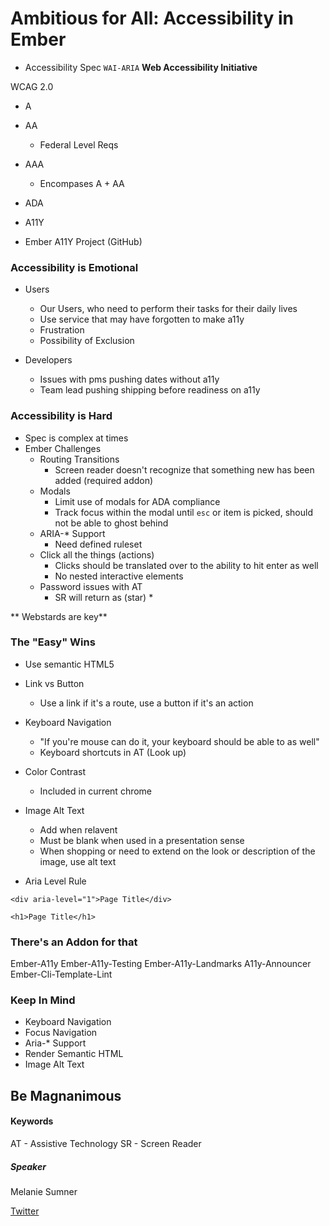 # Ambitious for All: Accessibility in Ember
- Accessibility Spec `WAI-ARIA` **Web Accessibility Initiative**

WCAG 2.0
- A
- AA
  - Federal Level Reqs
- AAA 
  - Encompases A + AA

- ADA
- A11Y
- Ember A11Y Project (GitHub)

### Accessibility is Emotional
- Users
  - Our Users, who need to perform their tasks for their daily lives
  - Use service that may have forgotten to make a11y
  - Frustration
  - Possibility of Exclusion

- Developers
  - Issues with pms pushing dates without a11y
  - Team lead pushing shipping before readiness on a11y
  
### Accessibility is Hard
- Spec is complex at times
- Ember Challenges
  - Routing Transitions
    - Screen reader doesn't recognize that something new has been added (required addon)
  - Modals
    - Limit use of modals for ADA compliance
    - Track focus within the modal until `esc` or item is picked, should not be able to ghost behind
  - ARIA-* Support
    - Need defined ruleset
  - Click all the things (actions)
    - Clicks should be translated over to the ability to hit enter as well
    - No nested interactive elements
  - Password issues with AT
    - SR will return as (star) *
    
** Webstards are key**

### The "Easy" Wins
- Use semantic HTML5
- Link vs Button
  - Use a link if it's a route, use a button if it's an action
- Keyboard Navigation
  - "If you're mouse can do it, your keyboard should be able to as well"
  - Keyboard shortcuts in AT (Look up)
- Color Contrast
  - Included in current chrome
- Image Alt Text
  - Add when relavent
  - Must be blank when used in a presentation sense
  - When shopping or need to extend on the look or description of the image, use alt text

- Aria Level Rule
```
<div aria-level="1">Page Title</div>
```

```
<h1>Page Title</h1>
```

### There's an Addon for that
Ember-A11y
Ember-A11y-Testing
Ember-A11y-Landmarks
A11y-Announcer
Ember-Cli-Template-Lint

### Keep In Mind
- Keyboard Navigation
- Focus Navigation
- Aria-* Support
- Render Semantic HTML
- Image Alt Text

## Be Magnanimous
    
#### Keywords
AT - Assistive Technology
SR - Screen Reader


##### Speaker
Melanie Sumner

[Twitter](https://twitter.com/melaniersumner)
